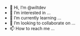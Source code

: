 - 👋 Hi, I’m @wiltdev
- 👀 I’m interested in ...
- 🌱 I’m currently learning ...
- 💞️ I’m looking to collaborate on ...
- 📫 How to reach me ...

<!---
wiltdev/wiltdev is a ✨ special ✨ repository because its `README.md` (this file) appears on your GitHub profile.
You can click the Preview link to take a look at your changes.
--->
